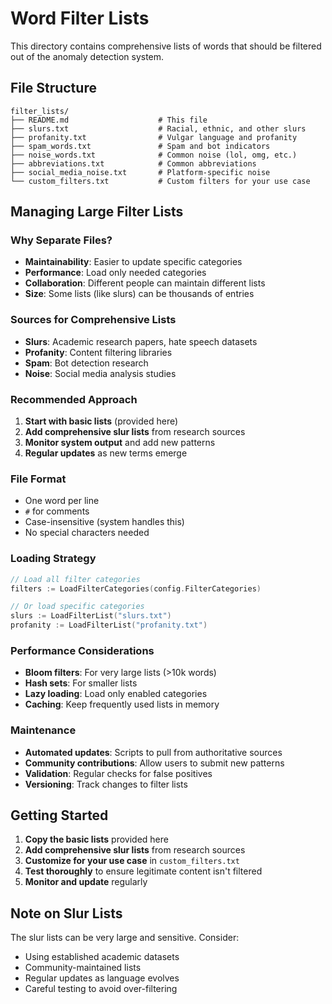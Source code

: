 # Word Filter Lists

This directory contains comprehensive lists of words that should be filtered out of the anomaly detection system.

## File Structure

```
filter_lists/
├── README.md                    # This file
├── slurs.txt                    # Racial, ethnic, and other slurs
├── profanity.txt                # Vulgar language and profanity
├── spam_words.txt               # Spam and bot indicators
├── noise_words.txt              # Common noise (lol, omg, etc.)
├── abbreviations.txt            # Common abbreviations
├── social_media_noise.txt       # Platform-specific noise
└── custom_filters.txt           # Custom filters for your use case
```

## Managing Large Filter Lists

### **Why Separate Files?**
- **Maintainability**: Easier to update specific categories
- **Performance**: Load only needed categories
- **Collaboration**: Different people can maintain different lists
- **Size**: Some lists (like slurs) can be thousands of entries

### **Sources for Comprehensive Lists**
- **Slurs**: Academic research papers, hate speech datasets
- **Profanity**: Content filtering libraries
- **Spam**: Bot detection research
- **Noise**: Social media analysis studies

### **Recommended Approach**
1. **Start with basic lists** (provided here)
2. **Add comprehensive slur lists** from research sources
3. **Monitor system output** and add new patterns
4. **Regular updates** as new terms emerge

### **File Format**
- One word per line
- `#` for comments
- Case-insensitive (system handles this)
- No special characters needed

### **Loading Strategy**
```go
// Load all filter categories
filters := LoadFilterCategories(config.FilterCategories)

// Or load specific categories
slurs := LoadFilterList("slurs.txt")
profanity := LoadFilterList("profanity.txt")
```

### **Performance Considerations**
- **Bloom filters**: For very large lists (>10k words)
- **Hash sets**: For smaller lists
- **Lazy loading**: Load only enabled categories
- **Caching**: Keep frequently used lists in memory

### **Maintenance**
- **Automated updates**: Scripts to pull from authoritative sources
- **Community contributions**: Allow users to submit new patterns
- **Validation**: Regular checks for false positives
- **Versioning**: Track changes to filter lists

## Getting Started

1. **Copy the basic lists** provided here
2. **Add comprehensive slur lists** from research sources
3. **Customize for your use case** in `custom_filters.txt`
4. **Test thoroughly** to ensure legitimate content isn't filtered
5. **Monitor and update** regularly

## Note on Slur Lists

The slur lists can be very large and sensitive. Consider:
- Using established academic datasets
- Community-maintained lists
- Regular updates as language evolves
- Careful testing to avoid over-filtering 